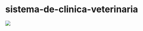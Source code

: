# sistema-de-clinica-veterinaria
<img src="sistema-de-clinica-veterinaria/issues/1#issue-815741181"/>
